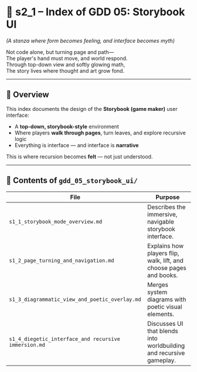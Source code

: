 <!-- Save to: shagi_archives/gdd/gdd_01_index/s2_1_index_of_gdd_05_storybook_ui.md -->

# 📘 s2_1 – Index of GDD 05: Storybook UI

*(A stanza where form becomes feeling, and interface becomes myth)*

Not code alone, but turning page and path—  
The player's hand must move, and world respond.  
Through top-down view and softly glowing math,  
The story lives where thought and art grow fond.  

---

## 🧭 Overview

This index documents the design of the **Storybook (game maker)** user interface:

- A **top-down, storybook-style** environment  
- Where players **walk through pages**, turn leaves, and explore recursive logic
- Everything is interface — and interface is **narrative**

This is where recursion becomes **felt** — not just understood.

---

## 📂 Contents of `gdd_05_storybook_ui/`

| File                                                 | Purpose                                                             |
|------------------------------------------------------|---------------------------------------------------------------------|
| `s1_1_storybook_mode_overview.md`                    | Describes the immersive, navigable storybook interface.             |
| `s1_2_page_turning_and_navigation.md`                | Explains how players flip, walk, lift, and choose pages and books.  |
| `s1_3_diagrammatic_view_and_poetic_overlay.md`       | Merges system diagrams with poetic visual elements.                 |
| `s1_4_diegetic_interface_and recursive immersion.md` | Discusses UI that blends into worldbuilding and recursive gameplay. |
